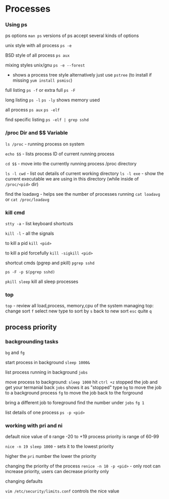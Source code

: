 # Processes

### Using ps
ps options
`man ps`
versions of ps accept several kinds of options

unix style with all process
`ps -e`

BSD style of all process
`ps aux`

mixing styles unix/gnu
`ps -e --forest`
- shows a process tree style
alternatively just use `pstree` (to install if missing `yum install psmisc`)

full listing
`ps -f` or extra full `ps -F`

long listing
`ps -l`
`ps -ly` shows memory used

all process
`ps aux`
`ps -elf`

find specific listing
`ps -elf | grep sshd`

### /proc Dir and $$ Variable
`ls /proc` - running process on system

`echo $$` - lists process ID of current running process

`cd $$` - move into the currently running process /proc directory

`ls -l cwd` - list out details of current working directory
`ls -l exe` - show the current executable we are using in this directory (while inside of `/proc/<pid>` dir)

find the loadavg - helps see the number of processes running
`cat loadavg` or `cat /proc/loadavg`

### kill cmd
`stty -a` - list keyboard shortcuts

`kill -l` - all the signals

to kill a pid
`kill <pid>`

to kill a pid forcefully
`kill -sigkill <pid>`

shortcut cmds (pgrep and pkill)
`pgrep sshd`

`ps -F -p $(pgrep sshd)`

`pkill sleep`  kill all sleep processes


### top
`top` - review all load,process, memory,cpu of the system
managing top:
change sort `f`
select new type to sort by `s`
back to new sort `esc`
quite `q`

## process priority
### backgrounding tasks
`bg` and `fg`

start process in background
`sleep 1000&`

list process running in background
`jobs`

move process to background:
`sleep 1000`
hit `ctrl +z` stopped the job and get your termanial back
`jobs` shows it as "stopped"
type `bg` to move the job to a background process
`fg` to move the job back to the forground

bring a different job to foreground
find the number under `jobs`
`fg 1`

list details of one process
`ps -p <pid>`

### working with pri and ni
default nice value of `0`
range -20 to +19
process priority is range of 60-99

`nice -n 19 sleep 1000` - sets it to the lowest priority

higher the `pri` number the lower the priority

changing the priority of the process
`renice -n 10 -p <pid>` - only root can increase priority, users can decrease priority only

changing defaults

`vim /etc/security/limits.conf`
controls the nice value 

